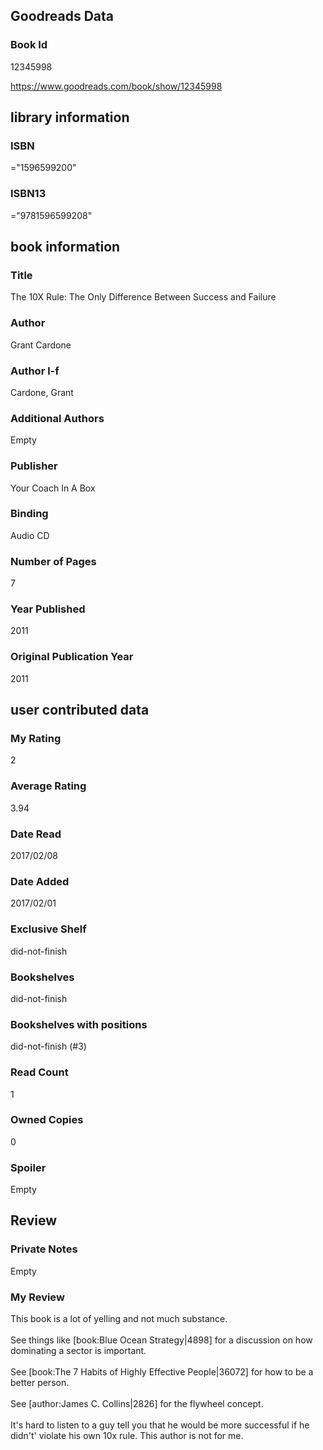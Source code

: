 <!-- This template shows how to bulk convert all columns of data into one markdown file -->
<!-- caveat: substitution key matches column headers from default export. You will get a KeyError if there's a mismatch -->

## Goodreads Data

### Book Id 

12345998

https://www.goodreads.com/book/show/12345998

## library information

### ISBN 
="1596599200"

### ISBN13 
="9781596599208"

## book information

### Title
The 10X Rule: The Only Difference Between Success and Failure

### Author 
Grant Cardone

### Author l-f 
Cardone, Grant

### Additional Authors
Empty

### Publisher 
Your Coach In A Box

### Binding
Audio CD

### Number of Pages
7

### Year Published
2011

### Original Publication Year 
2011

## user contributed data

### My Rating
2

### Average Rating
3.94

### Date Read
2017/02/08

### Date Added
2017/02/01

### Exclusive Shelf
did-not-finish

### Bookshelves
did-not-finish

### Bookshelves with positions
did-not-finish (#3)

### Read Count
1

### Owned Copies
0

### Spoiler 
Empty

## Review

### Private Notes
Empty

### My Review
This book is a lot of yelling and not much substance.<br/><br/>See things like [book:Blue Ocean Strategy|4898] for a discussion on how dominating a sector is important.<br/><br/>See [book:The 7 Habits of Highly Effective People|36072] for how to be a better person.<br/><br/>See [author:James C. Collins|2826] for the flywheel concept.<br/><br/>It's hard to listen to a guy tell you that he would be more successful if he didn't' violate his own 10x rule. This author is not for me.